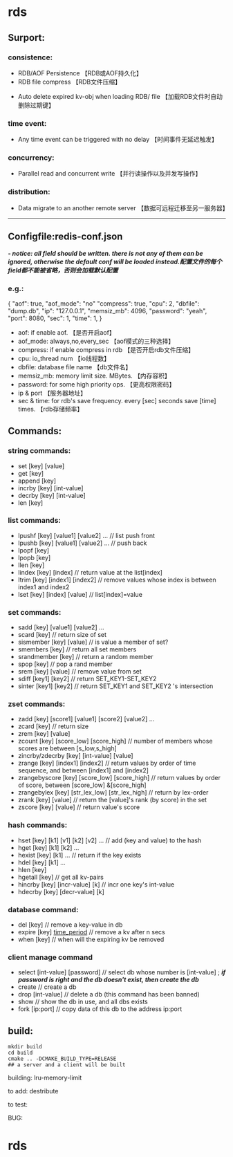 # rds

## Surport:
### consistence:
- RDB/AOF Persistence
【RDB或AOF持久化】
- RDB file compress
【RDB文件压缩】
<!-- - AOF file rewrite -->
- Auto delete expired kv-obj when loading RDB/<!--AOF--> file
【加载RDB文件时自动删除过期键】
### time event:
- Any time event can be triggered with no delay
【时间事件无延迟触发】
### concurrency:
- Parallel read and concurrent write
【并行读操作以及并发写操作】
### distribution:
- Data migrate to an another remote server
【数据可远程迁移至另一服务器】

---
## Configfile:redis-conf.json
***- notice: all field should be written. there is not any of them can be ignored, otherwise the default conf will be loaded instead.配置文件的每个field都不能被省略，否则会加载默认配置***
### e.g.:
{
    "aof": true,
    "aof_mode": "no"
    "compress": true,
    "cpu": 2,
    "dbfile": "dump.db",
    "ip": "127.0.0.1",
    "memsiz_mb": 4096,
    "password": "yeah",
    "port": 8080,
    "sec": 1,
    "time": 1,
}
- aof: if enable aof.
【是否开启aof】
- aof_mode: always,no,every_sec
【aof模式的三种选择】
- compress: if enable compress in rdb
【是否开启rdb文件压缩】
- cpu: io_thread num
【io线程数】
- dbfile: database file name
【db文件名】
- memsiz_mb: memory limit size. MBytes.
【内存容积】
- password: for some high priority ops.
【更高权限密码】
- ip & port
【服务器地址】
- sec & time: for rdb's save frequency. every [sec] seconds save [time] times.
【rdb存储频率】

## Commands:
### string commands:
- set [key] [value]
- get [key]
- append [key]
- incrby [key] [int-value]
- decrby [key] [int-value]
- len [key]
### list commands:
- lpushf [key] [value1] [value2] ... // list push front
- lpushb [key] [value1] [value2] ... // push back
- lpopf [key]
- lpopb [key]
- llen [key]
- lindex [key] [index] // return value at the list[index]
- ltrim [key] [index1] [index2] // remove values whose index is between index1 and index2
- lset [key] [index] [value] // list[index]=value
### set commands:
- sadd [key] [value1] [value2] ...
- scard [key] // return size of set
- sismember [key] [value] // is value a member of set?
- smembers [key] // return all set members
- srandmember [key] // return a random member
- spop [key] // pop a rand member
- srem [key] [value] // remove value from set
- sdiff [key1] [key2] // return SET_KEY1-SET_KEY2
- sinter [key1] [key2] // return SET_KEY1 and SET_KEY2 's intersection
### zset commands:
- zadd [key] [score1] [value1] [score2] [value2] ...
- zcard [key] // return size
- zrem [key] [value]
- zcount [key] [score_low] [score_high] // number of members whose scores are between [s_low,s_high]
- zincrby/zdecrby [key] [int-value] [value]
- zrange [key] [index1] [index2] // return values by order of time sequence, and between [index1] and [index2] 
- zrangebyscore [key] [score_low] [score_high] // return values by order of score, between [score_low] &[score_high]
- zrangebylex [key] [str_lex_low] [str_lex_high] // return by lex-order
- zrank [key] [value] // return the [value]'s rank (by score) in the set
- zscore [key] [value] // return value's score
### hash commands:
- hset [key] [k1] [v1] [k2] [v2] ... // add (key and value) to the hash
- hget [key] [k1] [k2] ...
- hexist [key] [k1] ... // return if the key exists
- hdel [key] [k1] ...
- hlen [key]
- hgetall [key] // get all kv-pairs
- hincrby [key] [incr-value] [k] // incr one key's int-value
- hdecrby [key] [decr-value] [k]
### database command:
- del [key] // remove a key-value in db
- expire [key] [time_period](sec) // remove a kv after n secs
- when [key] // when will the expiring kv be removed
### client manage command
- select [int-value] [password] // select db whose number is [int-value] ;
***if password is right and the db doesn't exist, then create the db***
- create // create a db
- drop [int-value] // delete a db (this command has been banned)
- show // show the db in use, and all dbs exists
- fork [ip:port] // copy data of this db to the address ip:port 

## build:
    mkdir build
    cd build
    cmake .. -DCMAKE_BUILD_TYPE=RELEASE
    ## a server and a client will be built

building:
    lru-memory-limit

to add: 
    destribute

to test:

BUG:

# rds
